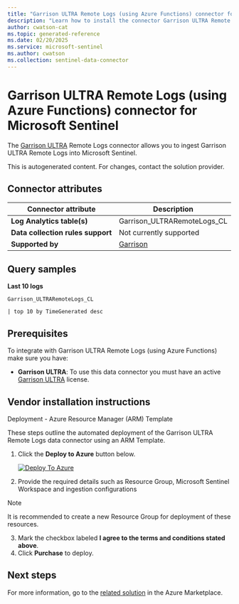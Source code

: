 ```yaml
---
title: "Garrison ULTRA Remote Logs (using Azure Functions) connector for Microsoft Sentinel"
description: "Learn how to install the connector Garrison ULTRA Remote Logs (using Azure Functions) to connect your data source to Microsoft Sentinel."
author: cwatson-cat
ms.topic: generated-reference
ms.date: 02/20/2025
ms.service: microsoft-sentinel
ms.author: cwatson
ms.collection: sentinel-data-connector
---
```


# Garrison ULTRA Remote Logs (using Azure Functions) connector for Microsoft Sentinel

The [Garrison ULTRA](https://www.garrison.com/en/garrison-ultra-cloud-platform) Remote Logs connector allows you to ingest Garrison ULTRA Remote Logs into Microsoft Sentinel.

This is autogenerated content. For changes, contact the solution provider.

## Connector attributes

| Connector attribute | Description |
| --- | --- |
| **Log Analytics table(s)** | Garrison_ULTRARemoteLogs_CL<br/> |
| **Data collection rules support** | Not currently supported |
| **Supported by** | [Garrison](https://support.ultra.garrison.com) |

## Query samples

**Last 10 logs**

   ```kusto
Garrison_ULTRARemoteLogs_CL
 
   | top 10 by TimeGenerated desc
   ```



## Prerequisites

To integrate with Garrison ULTRA Remote Logs (using Azure Functions) make sure you have: 

- **Garrison ULTRA**: To use this data connector you must have an active [Garrison ULTRA](https://www.garrison.com/en/garrison-ultra-cloud-platform) license.


## Vendor installation instructions

Deployment - Azure Resource Manager (ARM) Template

These steps outline the automated deployment of the Garrison ULTRA Remote Logs data connector using an ARM Template.

1. Click the **Deploy to Azure** button below. 

	[![Deploy To Azure](https://aka.ms/deploytoazurebutton)](https://portal.azure.com/#create/Microsoft.Template/uri/https%3A%2F%2Fraw.githubusercontent.com%2FAzure%2FAzure-Sentinel%2Frefs%2Fheads%2Fmaster%2FSolutions%2FGarrison%2520ULTRA%2FData%2520Connectors%2FGarrisonULTRARemoteLogs%2Fazuredeploy_DataCollectionResources.json) 			
2. Provide the required details such as Resource Group, Microsoft Sentinel Workspace and ingestion configurations 
> [!NOTE]
> It is recommended to create a new Resource Group for deployment of these resources.
3. Mark the checkbox labeled **I agree to the terms and conditions stated above**. 
4. Click **Purchase** to deploy.



## Next steps

For more information, go to the [related solution](https://azuremarketplace.microsoft.com/en-us/marketplace/apps/garrisontechnologyltd1725375696148.microsoft-sentinel-solution-garrison-ultra?tab=Overview) in the Azure Marketplace.
